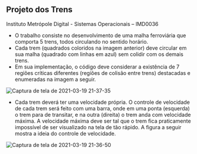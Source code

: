 ## Projeto dos Trens

Instituto Metrópole Digital - Sistemas Operacionais – IMD0036

* O trabalho consiste no desenvolvimento de uma malha ferroviária que comporta 5
trens, todos circulando no sentido horário.
* Cada trem (quadrados coloridos na imagem anterior) deve circular em sua malha
(quadrado com linhas em azul) sem colidir com os demais trens.
* Em sua implementação, o código deve considerar a existência de 7 regiões críticas
diferentes (regiões de colisão entre trens) destacadas e enumeradas na imagem a seguir.

![Captura de tela de 2021-03-19 21-37-35](https://user-images.githubusercontent.com/39145048/111853898-85ecf580-88fb-11eb-944a-ea8dc89a413b.png)


* Cada trem deverá ter uma velocidade própria. O controle de velocidade de cada trem
será feito com uma barra, onde em uma ponta (esquerda) o trem para de transitar, e na outra
(direita) o trem anda com velocidade máxima. A velocidade máxima deve ser tal que o trem fica
praticamente impossível de ser visualizado na tela de tão rápido. A figura a seguir mostra a
ideia do controle de velocidade.

![Captura de tela de 2021-03-19 21-36-50](https://user-images.githubusercontent.com/39145048/111853814-4920fe80-88fb-11eb-90ed-f7c441c66fd2.png)
